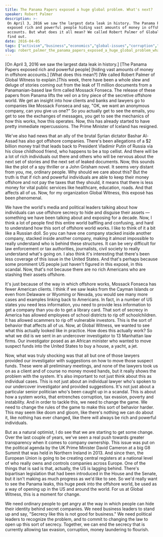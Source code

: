 ```yaml
---
title: The Panama Papers exposed a huge global problem. What's next?
speaker: Robert Palmer
description: >-
 On April 3, 2016 we saw the largest data leak in history. The Panama Papers
 exposed rich and powerful people hiding vast amounts of money in offshore
 accounts. But what does it all mean? We called Robert Palmer of Global Witness to
 find out.
date: 2016-04-05
tags: ["activism","business","economics","global-issues","corruption","government","identity","big-problems","inequality","investment","law","news","poverty","money"]
slug: robert_palmer_the_panama_papers_exposed_a_huge_global_problem_what_s_next
---
```


[On April 3, 2016 we saw the largest data leak in history.] [The Panama Papers exposed
rich and powerful people] [hiding vast amounts of money in offshore accounts.] [What does
this mean?] [We called Robert Palmer of Global Witness to explain.]This week, there have
been a whole slew and deluge of stories coming out from the leak of 11 million documents
from a Panamanian-based law firm called Mossack Fonseca. The release of these papers from
Panama lifts the veil on a tiny piece of the secretive offshore world. We get an insight
into how clients and banks and lawyers go to companies like Mossack Fonseca and say, "OK,
we want an anonymous company, can you give us one?" So you actually get to see the emails,
you get to see the exchanges of messages, you get to see the mechanics of how this works,
how this operates. Now, this has already started to have pretty immediate repercussions.
The Prime Minister of Iceland has resigned.

We've also had news that an ally of the brutal Syrian dictator Bashar Al-Assad has also
got offshore companies. There's been allegations of a $2 billion money trail that leads
back to President Vladimir Putin of Russia via his close childhood friend, who happens to
be a top cellist. And there will be a lot of rich individuals out there and others who
will be nervous about the next set of stories and the next set of leaked documents. Now,
this sounds like the plot of a spy thriller or a John Grisham novel. It seems very distant
from you, me, ordinary people. Why should we care about this? But the truth is that if
rich and powerful individuals are able to keep their money offshore and not pay the taxes
that they should, it means that there is less money for vital public services like
healthcare, education, roads. And that affects all of us. Now, for my organization Global
Witness, this exposé has been phenomenal.

We have the world's media and political leaders talking about how individuals can use
offshore secrecy to hide and disguise their assets — something we have been talking about
and exposing for a decade. Now, I think a lot of people find this entire world baffling and
confusing, and hard to understand how this sort of offshore world works. I like to think
of it a bit like a Russian doll. So you can have one company stacked inside another
company, stacked inside another company, making it almost impossible to really understand
who is behind these structures. It can be very difficult for law enforcement or tax
authorities, journalists, civil society to really understand what's going on. I also think
it's interesting that there's been less coverage of this issue in the United States. And
that's perhaps because some prominent US people just haven't figured in this exposé, in
this scandal. Now, that's not because there are no rich Americans who are stashing their
assets offshore.

It's just because of the way in which offshore works, Mossack Fonseca has fewer American
clients. I think if we saw leaks from the Cayman Islands or even from Delaware or Wyoming
or Nevada, you would see many more cases and examples linking back to Americans. In fact,
in a number of US states you need less information, you need to provide less information
to get a company than you do to get a library card. That sort of secrecy in America has
allowed employees of school districts to rip off schoolchildren. It has allowed scammers
to rip off vulnerable investors. This is the sort of behavior that affects all of us. Now,
at Global Witness, we wanted to see what this actually looked like in practice. How does
this actually work? So what we did is we sent in an undercover investigator to 13
Manhattan law firms. Our investigator posed as an African minister who wanted to move
suspect funds into the United States to buy a house, a yacht, a jet.

Now, what was truly shocking was that all but one of those lawyers provided our
investigator with suggestions on how to move those suspect funds. These were all
preliminary meetings, and none of the lawyers took us on as a client and of course no
money moved hands, but it really shows the problem with the system. It's also important to
not just think about this as individual cases. This is not just about an individual lawyer
who's spoken to our undercover investigator and provided suggestions. It's not just about
a particular senior politician who's been caught up in a scandal. This is about how a
system works, that entrenches corruption, tax evasion, poverty and instability. And in
order to tackle this, we need to change the game. We need to change the rules of the game
to make this sort of behavior harder. This may seem like doom and gloom, like there's
nothing we can do about it, like nothing has ever changed, like there will always be rich
and powerful individuals.

But as a natural optimist, I do see that we are starting to get some change. Over the last
couple of years, we've seen a real push towards greater transparency when it comes to
company ownership. This issue was put on the political agenda by the UK Prime Minister
David Cameron at a big G8 Summit that was held in Northern Ireland in 2013. And since
then, the European Union is going to be creating central registers at a national level of
who really owns and controls companies across Europe. One of the things that is sad is
that, actually, the US is lagging behind. There's bipartisan legislation that had been
introduced in the House and the Senate, but it isn't making as much progress as we'd like
to see. So we'd really want to see the Panama leaks, this huge peek into the offshore
world, be used as a way of opening up in the US and around the world. For us at Global
Witness, this is a moment for change.

We need ordinary people to get angry at the way in which people can hide their identity
behind secret companies. We need business leaders to stand up and say, "Secrecy like this
is not good for business." We need political leaders to recognize the problem, and to
commit to changing the law to open up this sort of secrecy. Together, we can end the
secrecy that is currently allowing tax evasion, corruption, money laundering to
flourish.

<!--
ad_duration=3.33
comment_count=68
event="Global Witness"
external_start_time=0
has_talk_citation=0
intro_duration=11.82
is_subtitle_required="False"
is_talk_featured="True"
language="en"
language_swap="False"
native_language="en"
number_of_related_talks=6
number_of_speakers=1
number_of_subtitled_videos=39
number_of_tags=14
number_of_talk_download_languages=39
number_of_talk_more_resources=0
number_of_talk_recommendations=0
number_of_talks_take_actions=0
post_ad_duration=0.83
published_timestamp="2016-04-08 13:05:32"
recording_date="2016-04-05"
speaker_description="Campaign leader, Global Witness"
speaker_is_published=1
speaker_name="Robert Palmer"
talk_more_resources=[]
talk_name="The Panama Papers exposed a huge global problem. What's next?"
talks_tags=["activism","business","economics","global-issues","corruption","government","identity","big-problems","inequality","investment","law","news","poverty","money"]
talks_take_action=[]
url_photo_speaker="https://pe.tedcdn.com/images/ted/7fb56e1037297c904b01d47e881ce256111e2d6b_254x191.jpg"
url_photo_talk="https://s3.amazonaws.com/talkstar-photos/uploads/5841066b-50fe-4349-acc5-0a73219866d7/RobertPalmer_2016-embed.jpg"
url_webpage="https://www.ted.com/talks/robert_palmer_the_panama_papers_exposed_a_huge_global_problem_what_s_next"
video_type_name="Original Content"
-->